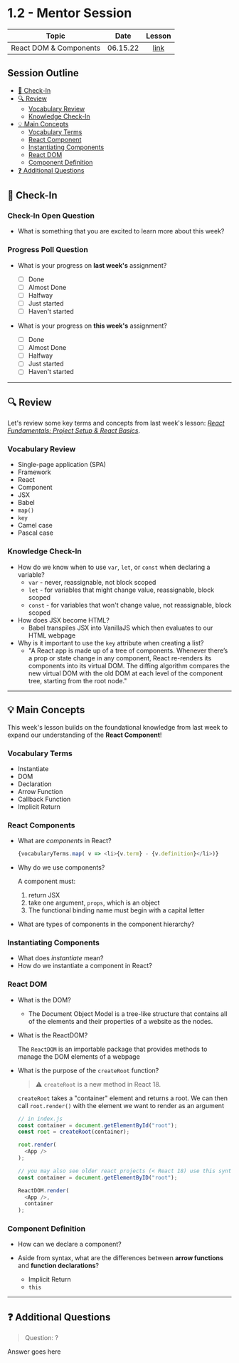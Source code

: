 # 1.2 - Mentor Session

| **Topic** | **Date** | **Lesson** |
| :---: | :---: | :---: |
| React DOM & Components | 06.15.22 | [link](https://learn.codethedream.org/react-fundamentals-react-dom-and-components/) |

## Session Outline

- [:wave: Check-In](#wave-check-in)
- [:mag: Review](#mag-review)
  - [Vocabulary Review](#vocabulary-review)
  - [Knowledge Check-In](#knowledge-check-in)
- [:bulb: Main Concepts](#bulb-main-concepts)
  - [Vocabulary Terms](#vocabulary-terms)
  - [React Component](#react-components)
  - [Instantiating Components](#instantiating-components)
  - [React DOM](#react-dom)
  - [Component Definition](#component-definition)
- [:question: Additional Questions](#question-additional-questions)

## :wave: Check-In

### Check-In Open Question

- What is something that you are excited to learn more about this week?

### Progress Poll Question

- What is your progress on **last week's** assignment?

  - [ ] Done
  - [ ] Almost Done
  - [ ] Halfway
  - [ ] Just started
  - [ ] Haven't started

- What is your progress on **this week's** assignment?

  - [ ] Done
  - [ ] Almost Done
  - [ ] Halfway
  - [ ] Just started
  - [ ] Haven't started

---

## :mag: Review

Let's review some key terms and concepts from last week's lesson: [*React Fundamentals: Project Setup & React Basics*](https://learn.codethedream.org/react-fundamentals-project-setup-and-react-basics/).

### Vocabulary Review

- Single-page application (SPA)
- Framework
- React
- Component
- JSX
- Babel
- `map()`
- `key`
- Camel case
- Pascal case

### Knowledge Check-In

- How do we know when to use `var`, `let`, or `const` when declaring a variable?
  - `var` - never, reassignable, not block scoped
  - `let` - for variables that might change value, reassignable, block scoped
  - `const` - for variables that won't change value, not reassignable, block scoped
- How does JSX become HTML?
  - Babel transpiles JSX into VanillaJS which then evaluates to our HTML webpage
- Why is it important to use the `key` attribute when creating a list?
  - "A React app is made up of a tree of components. Whenever there’s a prop or state change in any component, React re-renders its components into its virtual DOM. The diffing algorithm compares the new virtual DOM with the old DOM at each level of the component tree, starting from the root node."

---

## :bulb: Main Concepts

This week's lesson builds on the foundational knowledge from last week to expand our understanding of the **React Component**!

### Vocabulary Terms

- Instantiate
- DOM
- Declaration
- Arrow Function
- Callback Function
- Implicit Return

### React Components

- What are *components* in React?

  ```js
  {vocabularyTerms.map( v => <li>{v.term} - {v.definition}</li>)}
  ```

- Why do we use components?

  A component must:

  1. return JSX
  2. take one argument, `props`, which is an object
  3. The functional binding name must begin with a capital letter

- What are types of components in the component hierarchy?

### Instantiating Components

- What does *instantiate* mean?
- How do we instantiate a component in React?

### React DOM

- What is the DOM?
  - The Document Object Model is a tree-like structure that contains all of the elements and their properties of a website as the nodes.

- What is the ReactDOM?

  The `ReactDOM` is an importable package that provides methods to manage the DOM elements of a webpage

- What is the purpose of the `createRoot` function?
  > :warning: `createRoot` is a new method in React 18.

  `createRoot` takes a "container" element and returns a root. We can then call `root.render()` with the element we want to render as an argument

  ```js
  // in index.js
  const container = document.getElementById("root");
  const root = createRoot(container);

  root.render(
    <App />
  );
  ```

  ```js
  // you may also see older react projects (< React 18) use this syntax:
  const container = document.getElementByID("root");

  ReactDOM.render(
    <App />,
    container
  );
  ```

### Component Definition

- How can we declare a component?

- Aside from syntax, what are the differences between **arrow functions** and **function declarations**?
  - Implicit Return
  - `this`

---

## :question: Additional Questions

> Question: ?

Answer goes here
